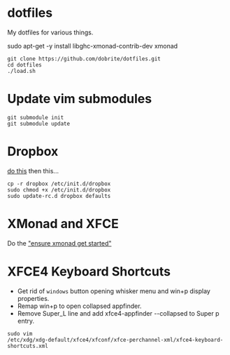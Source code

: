 dotfiles
========

My dotfiles for various things.

sudo apt-get -y install libghc-xmonad-contrib-dev xmonad

```
git clone https://github.com/dobrite/dotfiles.git
cd dotfiles
./load.sh
```

Update vim submodules
=====================
```
git submodule init
git submodule update
```

Dropbox
=======
[do this](http://www.dropboxwiki.com/tips-and-tricks/install-dropbox-in-an-entirely-text-based-linux-environment)
then this...
```
cp -r dropbox /etc/init.d/dropbox
sudo chmod +x /etc/init.d/dropbox
sudo update-rc.d dropbox defaults
```

XMonad and XFCE
===============
Do the ["ensure xmonad get started"](www.haskell.org/haskellwiki/Xmonad/Using_xmonad_in_XFCE#Configuring_XMonad_to_work_with_Xfce)

XFCE4 Keyboard Shortcuts
========================
* Get rid of `windows` button opening whisker menu and win+p display properties.
* Remap win+p to open collapsed appfinder.
* Remove Super_L line and add xfce4-appfinder --collapsed to Super p entry.
```
sudo vim
/etc/xdg/xdg-default/xfce4/xfconf/xfce-perchannel-xml/xfce4-keyboard-shortcuts.xml
```
